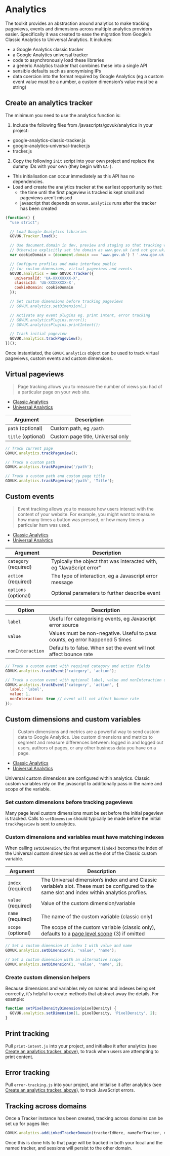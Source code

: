 # Analytics

The toolkit provides an abstraction around analytics to make tracking pageviews, events and dimensions across multiple analytics providers easier. Specifically it was created to ease the migration from Google’s Classic Analytics to Universal Analytics. It includes:

* a Google Analytics classic tracker
* a Google Analytics universal tracker
* code to asynchronously load these libraries
* a generic Analytics tracker that combines these into a single API
* sensible defaults such as anonymising IPs
* data coercion into the format required by Google Analytics (eg a custom event value must be a number, a custom dimension’s value must be a string)

## Create an analytics tracker

The minimum you need to use the analytics function is:

1. Include the following files from /javascripts/govuk/analytics in your project:
  * google-analytics-classic-tracker.js
  * google-analytics-universal-tracker.js
  * tracker.js
2. Copy the following `init` script into your own project and replace the dummy IDs with your own (they begin with `UA-`).
  * This initialisation can occur immediately as this API has no dependencies.
  * Load and create the analytics tracker at the earliest opportunity so that:
    * the time until the first pageview is tracked is kept small and pageviews aren’t missed
    * javascript that depends on `GOVUK.analytics` runs after the tracker has been created

```js
(function() {
  "use strict";

  // Load Google Analytics libraries
  GOVUK.Tracker.load();

  // Use document.domain in dev, preview and staging so that tracking works
  // Otherwise explicitly set the domain as www.gov.uk (and not gov.uk).
  var cookieDomain = (document.domain === 'www.gov.uk') ? '.www.gov.uk' : document.domain;

  // Configure profiles and make interface public
  // for custom dimensions, virtual pageviews and events
  GOVUK.analytics = new GOVUK.Tracker({
    universalId: 'UA-XXXXXXXX-X',
    classicId: 'UA-XXXXXXXX-X',
    cookieDomain: cookieDomain
  });

  // Set custom dimensions before tracking pageviews
  // GOVUK.analytics.setDimension(…)

  // Activate any event plugins eg. print intent, error tracking
  // GOVUK.analyticsPlugins.error();
  // GOVUK.analyticsPlugins.printIntent();

  // Track initial pageview
  GOVUK.analytics.trackPageview();
})();
```

Once instantiated, the `GOVUK.analytics` object can be used to track virtual pageviews, custom events and custom dimensions.

## Virtual pageviews

> Page tracking allows you to measure the number of views you had of a particular page on your web site.

* [Classic Analytics](https://developers.google.com/analytics/devguides/collection/gajs/asyncMigrationExamples#VirtualPageviews)
* [Universal Analytics](https://developers.google.com/analytics/devguides/collection/analyticsjs/pages)

Argument | Description
---------|------------
`path` (optional) | Custom path, eg `/path`
`title` (optional) | Custom page title, Universal only


```js
// Track current page
GOVUK.analytics.trackPageview();

// Track a custom path
GOVUK.analytics.trackPageview('/path');

// Track a custom path and custom page title
GOVUK.analytics.trackPageview('/path', 'Title');
```

## Custom events

> Event tracking allows you to measure how users interact with the content of your website. For example, you might want to measure how many times a button was pressed, or how many times a particular item was used.

* [Classic Analytics](https://developers.google.com/analytics/devguides/collection/gajs/eventTrackerGuide)
* [Universal Analytics](https://developers.google.com/analytics/devguides/collection/analyticsjs/events)

Argument | Description
---------|------------
`category` (required) | Typically the object that was interacted with, eg "JavaScript error"
`action` (required) | The type of interaction, eg a Javascript error message
`options` (optional) | Optional parameters to further describe event

Option | Description
-------|------------
`label` | Useful for categorising events, eg Javascript error source
`value` | Values must be non-negative. Useful to pass counts, eg error happened 5 times
`nonInteraction` | Defaults to false. When set the event will not affect bounce rate

```js
// Track a custom event with required category and action fields
GOVUK.analytics.trackEvent('category', 'action');

// Track a custom event with optional label, value and nonInteraction options
GOVUK.analytics.trackEvent('category', 'action', {
  label: 'label',
  value: 1,
  nonInteraction: true // event will not affect bounce rate
});
```

## Custom dimensions and custom variables

> Custom dimensions and metrics are a powerful way to send custom data to Google Analytics. Use custom dimensions and metrics to segment and measure differences between: logged in and logged out users, authors of pages, or any other business data you have on a page.

* [Classic Analytics](https://developers.google.com/analytics/devguides/collection/gajs/gaTrackingCustomVariables)
* [Universal Analytics](https://developers.google.com/analytics/devguides/collection/analyticsjs/custom-dims-mets)

Universal custom dimensions are configured within analytics. Classic custom variables rely on the javascript to additionally pass in the name and scope of the variable.

### Set custom dimensions before tracking pageviews

Many page level custom dimensions must be set before the initial pageview is tracked. Calls to `setDimension` should typically be made before the initial `trackPageview` is sent to analytics.

### Custom dimensions and variables must have matching indexes

When calling `setDimension`, the first argument (`index`) becomes the index of the Universal custom dimension as well as the slot of the Classic custom variable.

Argument | Description
---------|------------
`index` (required) | The Universal dimension’s index and and Classic variable’s slot. These must be configured to the same slot and index within analytics profiles.
`value` (required) | Value of the custom dimension/variable
`name` (required) | The name of the custom variable (classic only)
`scope` (optional) | The scope of the custom variable (classic only), defaults to a [page level scope](https://developers.google.com/analytics/devguides/collection/gajs/gaTrackingCustomVariables#pagelevel) (3) if omitted

```js
// Set a custom dimension at index 1 with value and name
GOVUK.analytics.setDimension(1, 'value', 'name');

// Set a custom dimension with an alternative scope
GOVUK.analytics.setDimension(1, 'value', 'name', 2);
```

### Create custom dimension helpers

Because dimensions and variables rely on names and indexes being set correctly, it’s helpful to create methods that abstract away the details. For example:

```js
function setPixelDensityDimension(pixelDensity) {
  GOVUK.analytics.setDimension(1, pixelDensity, 'PixelDensity', 2);
}
```

## Print tracking

Pull `print-intent.js` into your project, and initialise it after analytics (see [Create an analytics tracker, above](#create-an-analytics-tracker)), to track when users are attempting to print content.

## Error tracking

Pull `error-tracking.js` into your project, and initialise it after analytics (see [Create an analytics tracker, above](#create-an-analytics-tracker)), to track JavaScript errors.

## Tracking across domains

Once a Tracker instance has been created, tracking across domains can be set up
for pages like:

```js
GOVUK.analytics.addLinkedTrackerDomain(trackerIdHere, nameForTracker, domainToLinkTo);
```

Once this is done hits to that page will be tracked in both your local and the
named tracker, and sessions will persist to the other domain.
